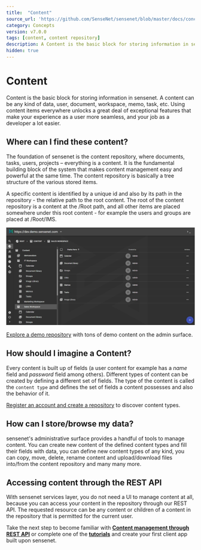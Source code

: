 ```yaml
---
title:  "Content"
source_url: 'https://github.com/SenseNet/sensenet/blob/master/docs/concepts/content.md'
category: Concepts
version: v7.0.0
tags: [content, content repository] 
description: A Content is the basic block for storing information in sensenet. A Content can be any kind of data, users, documents, memos, tasks, text files, etc. are all referred to as content in the portal.
hidden: true
---
```


# Content

Content is the basic block for storing information in sensenet. A content can be any kind of data, user, document, workspace, memo, task, etc. Using content items everywhere unlocks a great deal of exceptional features that make your experience as a user more seamless, and your job as a developer a lot easier. 

## Where can I find these content?

The foundation of sensenet is the content repository, where documents, tasks, users, projects – everything is a content. It is the fundamental building block of the system that makes content management easy and powerful at the same time. The content repository is basically a tree structure of the various stored items. 

A specific content is identified by a unique id and also by its path in the repository - the relative path to the root content. The root of the content repository is a content at the /Root path, and all other items are placed somewhere under this root content - for example the users and groups are placed at /Root/IMS.

![Content tree](/img/admin-ui-content.png "Content tree")

<div class="docs-highlight">
    <i class="fa fa-info"></i>
    <p>
        <a href="/docs/tutorials/explore-1000-content-demo-repository/#adminui">Explore a demo repository</a> with tons of demo content on the admin surface</a>.
    </p>
</div>

## How should I imagine a Content?

Every content is built up of fields (a user content for example has a *name* field and *password* field among others). Different types of content can be created by defining a different set of fields. The type of the content is called the ```content type``` and defines the set of fields a content possesses and also the behavior of it. 

<div class="docs-highlight">
    <i class="fa fa-info"></i>
    <p>
        <a href="https://sensenet.com/sign-up">Register an account and create a repository</a> to discover content types.
    </p>
</div>

## How can I store/browse my data?

sensenet's administrative surface provides a handful of tools to manage content. You can create new content of the defined content types and fill their fields with data, you can define new content types of any kind, you can copy, move, delete, rename content and upload/download files into/from the content repository and many many more.

## Accessing content through the REST API

With sensenet services layer, you do not need a UI to manage content at all, because you can access your content in the repository through our REST API. The requested resource can be any content or children of a content in the repository that is permitted for the current user. 

<div class="docs-highlight">
    <i class="fa fa-info"></i>
    <p>
        Take the next step to become familiar with <a href="/docs/concepts/content-management-through-rest-api"><strong>Content management through REST API</strong></a> or complete one of the <a href="/docs/tutorials"><strong>tutorials</strong></a> and create your first client app built upon sensenet.
    </p>
</div>
